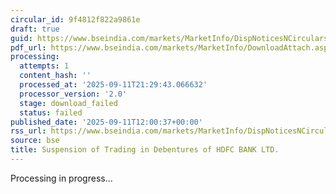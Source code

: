 ```yaml
---
circular_id: 9f4812f822a9861e
draft: true
guid: https://www.bseindia.com/markets/MarketInfo/DispNoticesNCirculars.aspx?Noticeid={752A33BE-EB45-49C7-926E-79BAA32A38F6}&noticeno=20250911-45&dt=09/11/2025&icount=45&totcount=91&flag=0
pdf_url: https://www.bseindia.com/markets/MarketInfo/DownloadAttach.aspx?id=20250911-45&attachedId=
processing:
  attempts: 1
  content_hash: ''
  processed_at: '2025-09-11T21:29:43.066632'
  processor_version: '2.0'
  stage: download_failed
  status: failed
published_date: '2025-09-11T12:00:37+00:00'
rss_url: https://www.bseindia.com/markets/MarketInfo/DispNoticesNCirculars.aspx?Noticeid={752A33BE-EB45-49C7-926E-79BAA32A38F6}&noticeno=20250911-45&dt=09/11/2025&icount=45&totcount=91&flag=0
source: bse
title: Suspension of Trading in Debentures of HDFC BANK LTD.
---
```


Processing in progress...